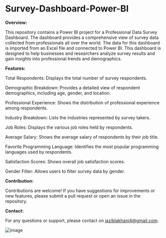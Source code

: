 # Survey-Dashboard-Power-BI

**Overview:**

This repository contains a Power BI project for a Professional Data Survey Dashboard. The dashboard provides a comprehensive view of survey data collected from professionals all over the world. The data for this dashboard is imported from an Excel file and connected to Power BI. This dashboard is designed to help businesses and researchers analyze survey results and gain insights into professional trends and demographics.

**Features:**

Total Respondents: Displays the total number of survey respondents.

Demographic Breakdown: Provides a detailed view of respondent demographics, including age, gender, and location.

Professional Experience: Shows the distribution of professional experience among respondents.

Industry Breakdown: Lists the industries represented by survey takers.

Job Roles: Displays the various job roles held by respondents.

Average Salary: Shows the average salary of respondents by their job title.

Favorite Programming Language: Identifies the most popular programming languages used by respondents.

Satisfaction Scores: Shows overall job satisfaction scores.

Gender Filter: Allows users to filter survey data by gender.

**Contribution:**

Contributions are welcome! If you have suggestions for improvements or new features, please submit a pull request or open an issue in the repository.

**Contact:**

For any questions or support, please contact on jaziblakhani4@gmail.com.

![image](https://github.com/JazibLakhani/Survey-Dashboard-Power-BI/assets/163766204/b02a3e43-3248-4a73-931f-bb2658c778fa)



